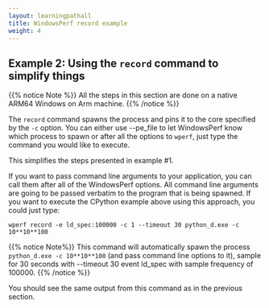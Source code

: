 ```yaml
---
layout: learningpathall
title: WindowsPerf record example
weight: 4
---
```


## Example 2: Using the `record` command to simplify things

{{% notice Note %}}
All the steps in this section are done on a native ARM64 Windows on Arm machine.
{{% /notice %}}

The `record` command spawns the process and pins it to the core specified by the `-c` option. You can either use --pe_file to let WindowsPerf know which process to spawn or after all the options to `wperf`, just type the command you would like to execute. 

This simplifies the steps presented in example #1.

If you want to pass command line arguments to your application, you can call them after all of the WindowsPerf options. All command line arguments are going to be passed
verbatim to the program that is being spawned. If you want to execute the CPython example above using this approach, you could just type:

```command
wperf record -e ld_spec:100000 -c 1 --timeout 30 python_d.exe -c 10**10**100
```

{{% notice  Note%}}
This command will automatically spawn the process `python_d.exe -c 10**10**100` (and pass command line options to it), sample for 30 seconds with --timeout 30 event ld_spec with sample frequency of 100000.
{{% /notice %}}

You should see the same output from this command as in the previous section.
